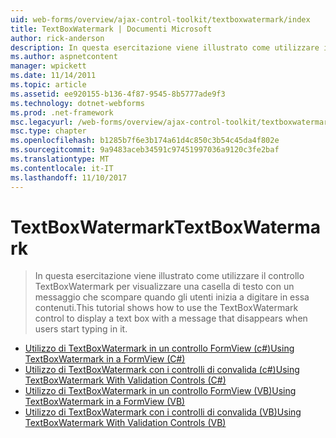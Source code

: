 ```yaml
---
uid: web-forms/overview/ajax-control-toolkit/textboxwatermark/index
title: TextBoxWatermark | Documenti Microsoft
author: rick-anderson
description: In questa esercitazione viene illustrato come utilizzare il controllo TextBoxWatermark per visualizzare una casella di testo con un messaggio che scompare quando gli utenti inizia a digitare in essa contenuti.
ms.author: aspnetcontent
manager: wpickett
ms.date: 11/14/2011
ms.topic: article
ms.assetid: ee920155-b136-4f87-9545-8b5777ade9f3
ms.technology: dotnet-webforms
ms.prod: .net-framework
msc.legacyurl: /web-forms/overview/ajax-control-toolkit/textboxwatermark
msc.type: chapter
ms.openlocfilehash: b1285b7f6e3b174a61d4c850c3b54c45da4f802e
ms.sourcegitcommit: 9a9483aceb34591c97451997036a9120c3fe2baf
ms.translationtype: MT
ms.contentlocale: it-IT
ms.lasthandoff: 11/10/2017
---
```

<a name="textboxwatermark"></a><span data-ttu-id="04a4b-103">TextBoxWatermark</span><span class="sxs-lookup"><span data-stu-id="04a4b-103">TextBoxWatermark</span></span>
====================
> <span data-ttu-id="04a4b-104">In questa esercitazione viene illustrato come utilizzare il controllo TextBoxWatermark per visualizzare una casella di testo con un messaggio che scompare quando gli utenti inizia a digitare in essa contenuti.</span><span class="sxs-lookup"><span data-stu-id="04a4b-104">This tutorial shows how to use the TextBoxWatermark control to display a text box with a message that disappears when users start typing in it.</span></span>


- [<span data-ttu-id="04a4b-105">Utilizzo di TextBoxWatermark in un controllo FormView (c#)</span><span class="sxs-lookup"><span data-stu-id="04a4b-105">Using TextBoxWatermark in a FormView (C#)</span></span>](using-textboxwatermark-in-a-formview-cs.md)
- [<span data-ttu-id="04a4b-106">Utilizzo di TextBoxWatermark con i controlli di convalida (c#)</span><span class="sxs-lookup"><span data-stu-id="04a4b-106">Using TextBoxWatermark With Validation Controls (C#)</span></span>](using-textboxwatermark-with-validation-controls-cs.md)
- [<span data-ttu-id="04a4b-107">Utilizzo di TextBoxWatermark in un controllo FormView (VB)</span><span class="sxs-lookup"><span data-stu-id="04a4b-107">Using TextBoxWatermark in a FormView (VB)</span></span>](using-textboxwatermark-in-a-formview-vb.md)
- [<span data-ttu-id="04a4b-108">Utilizzo di TextBoxWatermark con i controlli di convalida (VB)</span><span class="sxs-lookup"><span data-stu-id="04a4b-108">Using TextBoxWatermark With Validation Controls (VB)</span></span>](using-textboxwatermark-with-validation-controls-vb.md)
